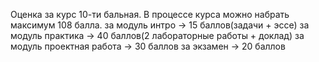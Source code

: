 Оценка за курс 10-ти бальная. В процессе курса можно набрать максимум 108 балла.
за модуль интро -> 15 баллов(задачи + эссе)
за модуль практика -> 40 баллов(2 лабораторные работы + доклад)
за модуль проектная работа -> 30 баллов
за экзамен -> 20 баллов
